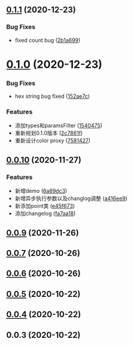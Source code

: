 ## [0.1.1](https://github.com/sheldonWan/picture2color/compare/v0.1.0...v0.1.1) (2020-12-23)


### Bug Fixes

* fixed count bug ([2b1a699](https://github.com/sheldonWan/picture2color/commit/2b1a69969c5b774c8a301cd6bf2a159da31f8287))



# [0.1.0](https://github.com/sheldonWan/picture2color/compare/v0.0.10...v0.1.0) (2020-12-23)


### Bug Fixes

* hex string bug fixed ([152ae7c](https://github.com/sheldonWan/picture2color/commit/152ae7cc80bb28a63d12248fa0263e8bc28ccd8e))


### Features

* 添加types和paramsFilter ([1540475](https://github.com/sheldonWan/picture2color/commit/1540475e64fbf679e28c6c7165a1d224e2b796f9))
* 重新规划0.1.0版本 ([2c7861f](https://github.com/sheldonWan/picture2color/commit/2c7861f87e89baec82dc5e189ddc4f581967488c))
* 重新设计color proxy ([7581427](https://github.com/sheldonWan/picture2color/commit/758142795585a103984f94dbfcc82e76a485ad54))



## [0.0.10](https://github.com/sheldonWan/picture2color/compare/v0.0.9...v0.0.10) (2020-11-27)


### Features

* 新增demo ([6a89dc3](https://github.com/sheldonWan/picture2color/commit/6a89dc3afcb71bd24ad2b56e47f5c993d8c542d9))
* 新增异步执行参数以及changlog调整 ([a416ee9](https://github.com/sheldonWan/picture2color/commit/a416ee9429c9b9db8fd4cfd2fe37d95275fd1534))
* 新添加point类 ([e45f673](https://github.com/sheldonWan/picture2color/commit/e45f673712c75b4c5e2b1638c412a2fd35b74283))
* 添加changelog ([fa7aa18](https://github.com/sheldonWan/picture2color/commit/fa7aa18b8c21810e5fd9c80e898591332ab93094))



## [0.0.9](https://github.com/sheldonWan/picture2color/compare/v0.0.7...v0.0.9) (2020-11-26)



## [0.0.7](https://github.com/sheldonWan/picture2color/compare/v0.0.6...v0.0.7) (2020-10-26)



## [0.0.6](https://github.com/sheldonWan/picture2color/compare/v0.0.5...v0.0.6) (2020-10-26)



## [0.0.5](https://github.com/sheldonWan/picture2color/compare/0.0.4...v0.0.5) (2020-10-22)



## [0.0.4](https://github.com/sheldonWan/picture2color/compare/0.0.3...0.0.4) (2020-10-22)



## 0.0.3 (2020-10-22)



